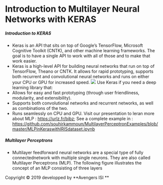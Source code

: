 # Introduction to Multilayer Neural Networks with KERAS
##### Introduction to  KERAS
- Keras is an API that sits on top of Google’s TensorFlow, Microsoft Cognitive Toolkit (CNTK), and other machine learning frameworks. The goal is to have a single API to work with all of those and to make that work easier.
- Keras is a high-level API for building neural networks that run on top of TensorFlow, Theano or CNTK. It allows for rapid prototyping, supports both recurrent and convolutional neural networks and runs on either your CPU or GPU for increased speed.
![](https://camo.githubusercontent.com/0d08dc4f9466d347e8d28a951ea51e3430c6f92c/68747470733a2f2f73332e616d617a6f6e6177732e636f6d2f6b657261732e696f2f696d672f6b657261732d6c6f676f2d323031382d6c617267652d313230302e706e67)
Use Keras if you need a deep learning library that:
- Allows for easy and fast prototyping (through user friendliness, modularity, and extensibility).
- Supports both convolutional networks and recurrent networks, as well as combinations of the two.
- Runs seamlessly on CPU and GPU.
Visit our presentation to leran more about MLP : https://urlz.fr/bibz;
See a complete example in : https://github.com/souhirkammoun/MultilayerPerceptronExamples/blob/master/MLPinKeraswithIRISdataset.ipynb
##### Multilayer Perceptrons
- Multilayer feedforward neural networks are a special type of fully connectednetwork with multiple single neurons. They are also called Multilayer Perceptrons (MLP). The following figure illustrates the concept of an MLP consisting of three layers

Copyright © 2019 developped by  **Avengers ISI **

